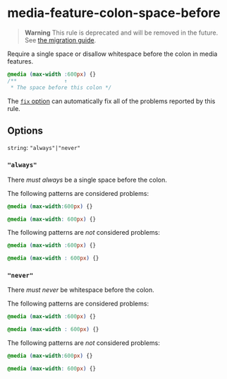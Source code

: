 # media-feature-colon-space-before

> **Warning** This rule is deprecated and will be removed in the future. See [the migration guide](https://github.com/stylelint/stylelint/tree/15.9.0/docs/migration-guide/to-15.md).

Require a single space or disallow whitespace before the colon in media features.

<!-- prettier-ignore -->
```css
@media (max-width :600px) {}
/**               ↑
 * The space before this colon */
```

The [`fix` option](https://github.com/stylelint/stylelint/tree/15.9.0/docs/user-guide/options.md#fix) can automatically fix all of the problems reported by this rule.

## Options

`string`: `"always"|"never"`

### `"always"`

There _must always_ be a single space before the colon.

The following patterns are considered problems:

<!-- prettier-ignore -->
```css
@media (max-width:600px) {}
```

<!-- prettier-ignore -->
```css
@media (max-width: 600px) {}
```

The following patterns are _not_ considered problems:

<!-- prettier-ignore -->
```css
@media (max-width :600px) {}
```

<!-- prettier-ignore -->
```css
@media (max-width : 600px) {}
```

### `"never"`

There _must never_ be whitespace before the colon.

The following patterns are considered problems:

<!-- prettier-ignore -->
```css
@media (max-width :600px) {}
```

<!-- prettier-ignore -->
```css
@media (max-width : 600px) {}
```

The following patterns are _not_ considered problems:

<!-- prettier-ignore -->
```css
@media (max-width:600px) {}
```

<!-- prettier-ignore -->
```css
@media (max-width: 600px) {}
```
